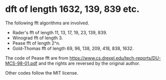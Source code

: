 dft of length 1632, 139, 839 etc.
===================

The following fft algorithms are involved.
  * Rader's fft of length 11, 13, 17, 19, 23, 139, 839.
  * Winograd fft of length 3.
  * Pease fft of length 2^n.
  * Gold-Thomas fft of length 69, 96, 138, 209, 418, 838, 1632.

The code of Pease fft are from https://www.cs.drexel.edu/tech-reports/DU-MCS-98-01.pdf 
and the rights are reversed by the original author.

Other codes follow the MIT license.
